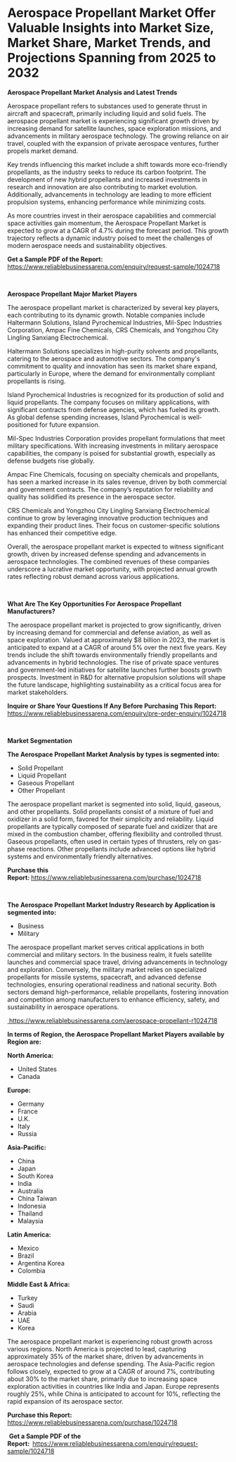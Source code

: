 <p><h1>Aerospace Propellant Market Offer Valuable Insights into Market Size, Market Share, Market Trends, and Projections Spanning from 2025 to 2032</h1></p><p><strong>Aerospace Propellant Market Analysis and Latest Trends</strong></p>
<p><p>Aerospace propellant refers to substances used to generate thrust in aircraft and spacecraft, primarily including liquid and solid fuels. The aerospace propellant market is experiencing significant growth driven by increasing demand for satellite launches, space exploration missions, and advancements in military aerospace technology. The growing reliance on air travel, coupled with the expansion of private aerospace ventures, further propels market demand. </p><p>Key trends influencing this market include a shift towards more eco-friendly propellants, as the industry seeks to reduce its carbon footprint. The development of new hybrid propellants and increased investments in research and innovation are also contributing to market evolution. Additionally, advancements in technology are leading to more efficient propulsion systems, enhancing performance while minimizing costs. </p><p>As more countries invest in their aerospace capabilities and commercial space activities gain momentum, the Aerospace Propellant Market is expected to grow at a CAGR of 4.7% during the forecast period. This growth trajectory reflects a dynamic industry poised to meet the challenges of modern aerospace needs and sustainability objectives.</p></p>
<p><strong>Get a Sample PDF of the Report:&nbsp;</strong> <a href="https://www.reliablebusinessarena.com/enquiry/request-sample/1024718?utm_campaign=1905&utm_medium=2&utm_source=Github&utm_content=ia&utm_term=18042025&utm_id=aerospace-propellant">https://www.reliablebusinessarena.com/enquiry/request-sample/1024718</a></p>
<p>&nbsp;</p>
<p><strong>Aerospace Propellant Major Market Players</strong></p>
<p><p>The aerospace propellant market is characterized by several key players, each contributing to its dynamic growth. Notable companies include Haltermann Solutions, Island Pyrochemical Industries, Mil-Spec Industries Corporation, Ampac Fine Chemicals, CRS Chemicals, and Yongzhou City Lingling Sanxiang Electrochemical. </p><p>Haltermann Solutions specializes in high-purity solvents and propellants, catering to the aerospace and automotive sectors. The company's commitment to quality and innovation has seen its market share expand, particularly in Europe, where the demand for environmentally compliant propellants is rising. </p><p>Island Pyrochemical Industries is recognized for its production of solid and liquid propellants. The company focuses on military applications, with significant contracts from defense agencies, which has fueled its growth. As global defense spending increases, Island Pyrochemical is well-positioned for future expansion. </p><p>Mil-Spec Industries Corporation provides propellant formulations that meet military specifications. With increasing investments in military aerospace capabilities, the company is poised for substantial growth, especially as defense budgets rise globally. </p><p>Ampac Fine Chemicals, focusing on specialty chemicals and propellants, has seen a marked increase in its sales revenue, driven by both commercial and government contracts. The company’s reputation for reliability and quality has solidified its presence in the aerospace sector. </p><p>CRS Chemicals and Yongzhou City Lingling Sanxiang Electrochemical continue to grow by leveraging innovative production techniques and expanding their product lines. Their focus on customer-specific solutions has enhanced their competitive edge.</p><p>Overall, the aerospace propellant market is expected to witness significant growth, driven by increased defense spending and advancements in aerospace technologies. The combined revenues of these companies underscore a lucrative market opportunity, with projected annual growth rates reflecting robust demand across various applications.</p></p>
<p>&nbsp;</p>
<p><strong>What Are The Key Opportunities For Aerospace Propellant Manufacturers?</strong></p>
<p><p>The aerospace propellant market is projected to grow significantly, driven by increasing demand for commercial and defense aviation, as well as space exploration. Valued at approximately $8 billion in 2023, the market is anticipated to expand at a CAGR of around 5% over the next five years. Key trends include the shift towards environmentally friendly propellants and advancements in hybrid technologies. The rise of private space ventures and government-led initiatives for satellite launches further boosts growth prospects. Investment in R&D for alternative propulsion solutions will shape the future landscape, highlighting sustainability as a critical focus area for market stakeholders.</p></p>
<p><strong>Inquire or Share Your Questions If Any Before Purchasing This Report:</strong> <a href="https://www.reliablebusinessarena.com/enquiry/pre-order-enquiry/1024718?utm_campaign=1905&utm_medium=2&utm_source=Github&utm_content=ia&utm_term=18042025&utm_id=aerospace-propellant">https://www.reliablebusinessarena.com/enquiry/pre-order-enquiry/1024718</a></p>
<p>&nbsp;</p>
<p><strong>Market Segmentation</strong></p>
<p><strong>The Aerospace Propellant Market Analysis by types is segmented into:</strong></p>
<p><ul><li>Solid Propellant</li><li>Liquid Propellant</li><li>Gaseous Propellant</li><li>Other Propellant</li></ul></p>
<p><p>The aerospace propellant market is segmented into solid, liquid, gaseous, and other propellants. Solid propellants consist of a mixture of fuel and oxidizer in a solid form, favored for their simplicity and reliability. Liquid propellants are typically composed of separate fuel and oxidizer that are mixed in the combustion chamber, offering flexibility and controlled thrust. Gaseous propellants, often used in certain types of thrusters, rely on gas-phase reactions. Other propellants include advanced options like hybrid systems and environmentally friendly alternatives.</p></p>
<p><strong>Purchase this Report:&nbsp;</strong><a href="https://www.reliablebusinessarena.com/purchase/1024718?utm_campaign=1905&utm_medium=2&utm_source=Github&utm_content=ia&utm_term=18042025&utm_id=aerospace-propellant">https://www.reliablebusinessarena.com/purchase/1024718</a></p>
<p>&nbsp;</p>
<p><strong>The Aerospace Propellant Market Industry Research by Application is segmented into:</strong></p>
<p><ul><li>Business</li><li>Military</li></ul></p>
<p><p>The aerospace propellant market serves critical applications in both commercial and military sectors. In the business realm, it fuels satellite launches and commercial space travel, driving advancements in technology and exploration. Conversely, the military market relies on specialized propellants for missile systems, spacecraft, and advanced defense technologies, ensuring operational readiness and national security. Both sectors demand high-performance, reliable propellants, fostering innovation and competition among manufacturers to enhance efficiency, safety, and sustainability in aerospace operations.</p></p>
<p><a href="https://www.reliablebusinessarena.com/aerospace-propellant-r1024718?utm_campaign=1905&utm_medium=2&utm_source=Github&utm_content=ia&utm_term=18042025&utm_id=aerospace-propellant">&nbsp;https://www.reliablebusinessarena.com/aerospace-propellant-r1024718</a></p>
<p><strong>In terms of Region, the Aerospace Propellant Market Players available by Region are:</strong></p>
<p>
    <p> <strong> North America: </strong>
        <ul>
            <li>United States</li>
            <li>Canada</li>
        </ul>
        </p> 
    <p> <strong> Europe: </strong>
        <ul>
            <li>Germany</li>
            <li>France</li>
            <li>U.K.</li>
            <li>Italy</li>
            <li>Russia</li>
        </ul>
        </p> 
    <p> <strong> Asia-Pacific: </strong>
        <ul>
            <li>China</li>
            <li>Japan</li>
            <li>South Korea</li>
            <li>India</li>
            <li>Australia</li>
            <li>China Taiwan</li>
            <li>Indonesia</li>
            <li>Thailand</li>
            <li>Malaysia</li>
        </ul>
        </p> 
    <p> <strong> Latin America: </strong>
        <ul>
            <li>Mexico</li>
            <li>Brazil</li>
            <li>Argentina Korea</li>
            <li>Colombia</li>
        </ul>
        </p> 
    <p> <strong> Middle East & Africa: </strong>
        <ul>
            <li>Turkey</li>
            <li>Saudi</li>
            <li>Arabia</li>
            <li>UAE</li>
            <li>Korea</li>
        </ul>
    </p>
    </p>
<p><p>The aerospace propellant market is experiencing robust growth across various regions. North America is projected to lead, capturing approximately 35% of the market share, driven by advancements in aerospace technologies and defense spending. The Asia-Pacific region follows closely, expected to grow at a CAGR of around 7%, contributing about 30% to the market share, primarily due to increasing space exploration activities in countries like India and Japan. Europe represents roughly 25%, while China is anticipated to account for 10%, reflecting the rapid expansion of its aerospace sector.</p></p>
<p><strong>Purchase this Report: </strong><a href="https://www.reliablebusinessarena.com/purchase/1024718?utm_campaign=1905&utm_medium=2&utm_source=Github&utm_content=ia&utm_term=18042025&utm_id=aerospace-propellant">https://www.reliablebusinessarena.com/purchase/1024718</a></p>
<p>&nbsp;<strong>Get a Sample PDF of the Report:&nbsp;&nbsp;</strong><a href="https://www.reliablebusinessarena.com/enquiry/request-sample/1024718?utm_campaign=1905&utm_medium=2&utm_source=Github&utm_content=ia&utm_term=18042025&utm_id=aerospace-propellant">https://www.reliablebusinessarena.com/enquiry/request-sample/1024718</a></p>
<p><strong></strong></p>
<p><p></p><p></p><p></p></p>